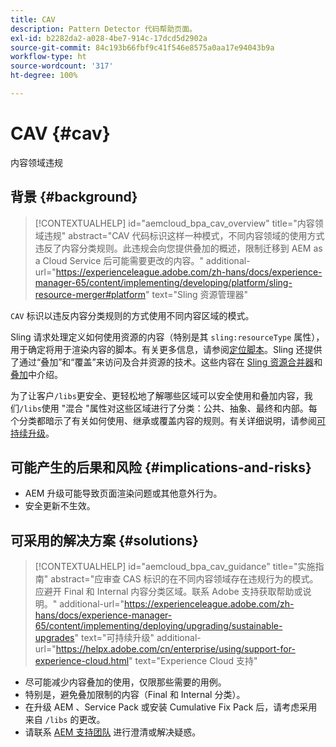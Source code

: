 ```yaml
---
title: CAV
description: Pattern Detector 代码帮助页面。
exl-id: b2282da2-a028-4be7-914c-17dcd5d2902a
source-git-commit: 84c193b66fbf9c41f546e8575a0aa17e94043b9a
workflow-type: ht
source-wordcount: '317'
ht-degree: 100%

---
```


# CAV {#cav}

内容领域违规

## 背景 {#background}

>[!CONTEXTUALHELP]
>id="aemcloud_bpa_cav_overview"
>title="内容领域违规"
>abstract="CAV 代码标识这样一种模式，不同内容领域的使用方式违反了内容分类规则。此违规会向您提供叠加的概述，限制迁移到 AEM as a Cloud Service 后可能需要更改的内容。"
>additional-url="https://experienceleague.adobe.com/zh-hans/docs/experience-manager-65/content/implementing/developing/platform/sling-resource-merger#platform" text="Sling 资源管理器"

`CAV` 标识以违反内容分类规则的方式使用不同内容区域的模式。

Sling 请求处理定义如何使用资源的内容（特别是其 `sling:resourceType` 属性），用于确定将用于渲染内容的脚本。有关更多信息，请参阅[定位脚本](https://experienceleague.adobe.com/zh-hans/docs/experience-manager-65/content/implementing/developing/introduction/the-basics#locating-the-script)。Sling 还提供了通过“叠加”和“覆盖”来访问及合并资源的技术。这些内容在 [Sling 资源合并器](https://experienceleague.adobe.com/zh-hans/docs/experience-manager-65/content/implementing/developing/platform/sling-resource-merger)和[叠加](https://experienceleague.adobe.com/zh-hans/docs/experience-manager-65/content/implementing/developing/platform/overlays)中介绍。

为了让客户`/libs`更安全、更轻松地了解哪些区域可以安全使用和叠加内容，我们`/libs`使用 &quot;混合 &quot;属性对这些区域进行了分类：公共、抽象、最终和内部。每个分类都暗示了有关如何使用、继承或覆盖内容的规则。有关详细说明，请参阅[可持续升级](https://experienceleague.adobe.com/zh-hans/docs/experience-manager-65/content/implementing/deploying/upgrading/sustainable-upgrades)。

## 可能产生的后果和风险 {#implications-and-risks}

* AEM 升级可能导致页面渲染问题或其他意外行为。
* 安全更新不生效。

## 可采用的解决方案 {#solutions}

>[!CONTEXTUALHELP]
>id="aemcloud_bpa_cav_guidance"
>title="实施指南"
>abstract="应审查 CAS 标识的在不同内容领域存在违规行为的模式。应避开 Final 和 Internal 内容分类区域。联系 Adobe 支持获取帮助或说明。"
>additional-url="https://experienceleague.adobe.com/zh-hans/docs/experience-manager-65/content/implementing/deploying/upgrading/sustainable-upgrades" text="可持续升级"
>additional-url="https://helpx.adobe.com/cn/enterprise/using/support-for-experience-cloud.html" text="Experience Cloud 支持"

* 尽可能减少内容叠加的使用，仅限那些需要的用例。
* 特别是，避免叠加限制的内容（Final 和 Internal 分类）。
* 在升级 AEM 、Service Pack 或安装 Cumulative Fix Pack 后，请考虑采用来自 `/libs` 的更改。
* 请联系 [AEM 支持团队](https://helpx.adobe.com/cn/enterprise/using/support-for-experience-cloud.html) 进行澄清或解决疑惑。
